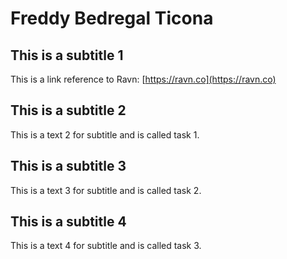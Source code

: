 # Freddy Bedregal Ticona


## This is a subtitle 1

This is a link reference to Ravn: [https://ravn.co](https://ravn.co)


## This is a subtitle 2

This is a text 2 for subtitle and is called task 1.


## This is a subtitle 3

This is a text 3 for subtitle and is called task 2.


## This is a subtitle 4

This is a text 4 for subtitle and is called task 3.